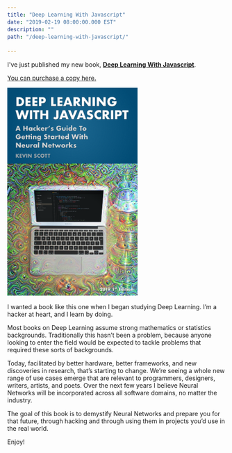 ```yaml
---
title: "Deep Learning With Javascript"
date: "2019-02-19 08:00:00.000 EST"
description: ""
path: "/deep-learning-with-javascript/"

---
```


I've just published my new book, <strong><a target="_blank" href="https://dljsbook.com">Deep Learning With Javascript</a></strong>.

<a target="_blank" href="https://dljsbook.com">You can purchase a copy here.</a>

<a href="https://dljsbook.com"><img src="dljscover.png" style="max-width: 300px; margin: 0 auto;" alt="Deep Learning With Javascript" title="Deep Learning With Javascript" /></a>

I wanted a book like this one when I began studying Deep Learning. I’m a hacker at heart, and I learn by doing.

Most books on Deep Learning assume strong mathematics or statistics backgrounds. Traditionally this hasn’t been a problem, because anyone looking to enter the field would be expected to tackle problems that required these sorts of backgrounds.

Today, facilitated by better hardware, better frameworks, and new discoveries in research, that’s starting to change. We’re seeing a whole new range of use cases emerge that are relevant to programmers, designers, writers, artists, and poets. Over the next few years I believe Neural Networks will be incorporated across all software domains, no matter the industry.

The goal of this book is to demystify Neural Networks and prepare you for that future, through hacking and through using them in projects you’d use in the real world.

Enjoy!
